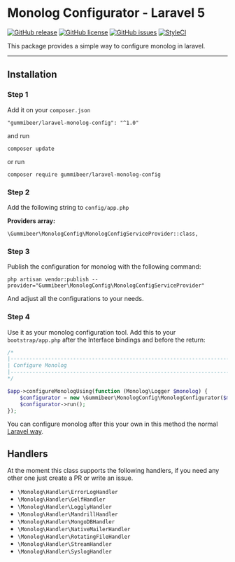 # Monolog Configurator - Laravel 5

[![GitHub release](https://img.shields.io/github/release/fenos/Notifynder.svg?style=flat-square)](https://github.com/fenos/Notifynder/releases)
[![GitHub license](https://img.shields.io/badge/license-MIT-blue.svg?style=flat-square)](https://raw.githubusercontent.com/fenos/Notifynder/master/LICENSE)
[![GitHub issues](https://img.shields.io/github/issues/fenos/Notifynder.svg?style=flat-square)](https://github.com/fenos/Notifynder/issues)
[![StyleCI](https://styleci.io/repos/18425539/shield)](https://styleci.io/repos/18425539)

This package provides a simple way to configure monolog in laravel.

-----

## Installation

### Step 1

Add it on your `composer.json`

```
"gummibeer/laravel-monolog-config": "^1.0"
```

and run

```
composer update
```

or run

```
composer require gummibeer/laravel-monolog-config
```

### Step 2

Add the following string to `config/app.php`

**Providers array:**

```
\Gummibeer\MonologConfig\MonologConfigServiceProvider::class,
```

### Step 3

Publish the configuration for monolog with the following command:

```
php artisan vendor:publish --provider="Gummibeer\MonologConfig\MonologConfigServiceProvider"
```

And adjust all the configurations to your needs.

### Step 4

Use it as your monolog configuration tool. Add this to your `bootstrap/app.php` after the Interface bindings and before the return:

```php
/*
|--------------------------------------------------------------------------
| Configure Monolog
|--------------------------------------------------------------------------
*/

$app->configureMonologUsing(function (Monolog\Logger $monolog) {
    $configurator = new \Gummibeer\MonologConfig\MonologConfigurator($monolog);
    $configurator->run();
});
```

You can configure monolog after this your own in this method the normal [Laravel way](https://laravel.com/docs/5.2/errors#configuration).

## Handlers

At the moment this class supports the following handlers, if you need any other one just create a PR or write an issue.

* `\Monolog\Handler\ErrorLogHandler`
* `\Monolog\Handler\GelfHandler`
* `\Monolog\Handler\LogglyHandler`
* `\Monolog\Handler\MandrillHandler`
* `\Monolog\Handler\MongoDBHandler`
* `\Monolog\Handler\NativeMailerHandler`
* `\Monolog\Handler\RotatingFileHandler`
* `\Monolog\Handler\StreamHandler`
* `\Monolog\Handler\SyslogHandler`
